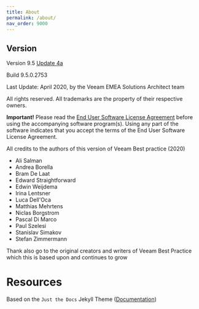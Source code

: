 ```yaml
---
title: About
permalink: /about/
nav_order: 9000
---
```


## Version

Version 9.5 [Update 4a](https://www.veeam.com/kb2970)

Build 9.5.0.2753

Last Update: April 2020, by the Veeam EMEA Solutions Architect team

All rights reserved. All trademarks are the property of their respective owners.

**Important!** Please read the [End User Software License Agreement](https://www.veeam.com/eula.html)
before using the accompanying software program(s). Using any part of the software indicates that you
accept the terms of the End User Software License Agreement.


All credits to the authors of this version of Veeam Best practice (2020)

* Ali Salman
* Andrea Borella
* Bram De Laat
* Edward Straightforward
* Edwin Weijdema
* Irina Lentsner
* Luca Dell'Oca
* Matthias Mehrtens
* Niclas Borgstrom
* Pascal Di Marco
* Paul Szelesi
* Stanislav Simakov
* Stefan Zimmermann

Thank also go to the original creators and writers of Veeam Best Practice which this is based upon and continues to grow






# Resources
Based on the `Just the Docs` Jekyll Theme ([Documentation](https://pmarsceill.github.io/just-the-docs/))
